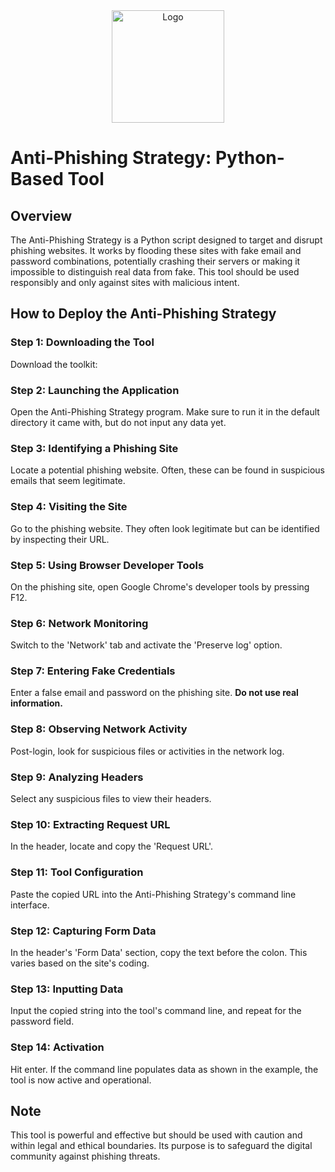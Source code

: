 <html>
  <body>
    <div align="center">
      <img src="https://i.imgur.com/PU4cYsS.png" alt="Logo" width="180" height="180">
    </div>
  </body>
</html>

# Anti-Phishing Strategy: Python-Based Tool #

## Overview ##
The Anti-Phishing Strategy is a Python script designed to target and disrupt phishing websites. It works by flooding these sites with fake email and password combinations, potentially crashing their servers or making it impossible to distinguish real data from fake. This tool should be used responsibly and only against sites with malicious intent.

## How to Deploy the Anti-Phishing Strategy ##

### Step 1: Downloading the Tool ###
Download the toolkit:

### Step 2: Launching the Application ###
Open the Anti-Phishing Strategy program. Make sure to run it in the default directory it came with, but do not input any data yet.

### Step 3: Identifying a Phishing Site ###
Locate a potential phishing website. Often, these can be found in suspicious emails that seem legitimate.

### Step 4: Visiting the Site ###
Go to the phishing website. They often look legitimate but can be identified by inspecting their URL.

### Step 5: Using Browser Developer Tools ###
On the phishing site, open Google Chrome's developer tools by pressing F12.

### Step 6: Network Monitoring ###
Switch to the 'Network' tab and activate the 'Preserve log' option.

### Step 7: Entering Fake Credentials ###
Enter a false email and password on the phishing site. **Do not use real information.**

### Step 8: Observing Network Activity ###
Post-login, look for suspicious files or activities in the network log.

### Step 9: Analyzing Headers ###
Select any suspicious files to view their headers.

### Step 10: Extracting Request URL ###
In the header, locate and copy the 'Request URL'.

### Step 11: Tool Configuration ###
Paste the copied URL into the Anti-Phishing Strategy's command line interface.

### Step 12: Capturing Form Data ###
In the header's 'Form Data' section, copy the text before the colon. This varies based on the site's coding.

### Step 13: Inputting Data ###
Input the copied string into the tool's command line, and repeat for the password field.

### Step 14: Activation ###
Hit enter. If the command line populates data as shown in the example, the tool is now active and operational.

## Note ##
This tool is powerful and effective but should be used with caution and within legal and ethical boundaries. Its purpose is to safeguard the digital community against phishing threats.
